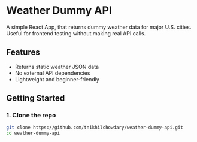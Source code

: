 # Weather Dummy API

A simple React App,  that returns dummy weather data for major U.S. cities. Useful for frontend testing without making real API calls.

## Features

- Returns static weather JSON data
- No external API dependencies
- Lightweight and beginner-friendly

## Getting Started

### 1. Clone the repo
```bash
git clone https://github.com/tnikhilchowdary/weather-dummy-api.git
cd weather-dummy-api

